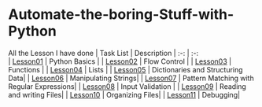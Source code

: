 # Automate-the-boring-Stuff-with-Python

All the Lesson I have done
| Task List | Description 
| :-:       | :-:         
| [Lesson01](https://github.com/Unkn0wn-M4ster/)   | Python Basics |
| [Lesson02](https://github.com/Unkn0wn-M4ster/)   | Flow Control | 
| [Lesson03](https://github.com/Unkn0wn-M4ster/)   | Functions | 
| [Lesson04](https://github.com/Unkn0wn-M4ster/)   | Lists | 
| [Lesson05](https://github.com/Unkn0wn-M4ster/)   | Dictionaries and Structuring Data| 
| [Lesson06](https://github.com/Unkn0wn-M4ster/)   | Manipulating Strings| 
| [Lesson07](https://github.com/Unkn0wn-M4ster/)   | Pattern Matching with Regular Expressions| 
| [Lesson08](https://github.com/Unkn0wn-M4ster/)   | Input Validation | 
| [Lesson09](https://github.com/Unkn0wn-M4ster/)   | Reading and writing Files| 
| [Lesson10](https://github.com/Unkn0wn-M4ster/)   | Organizing Files| 
| [Lesson11](https://github.com/Unkn0wn-M4ster/)   | Debugging| 


